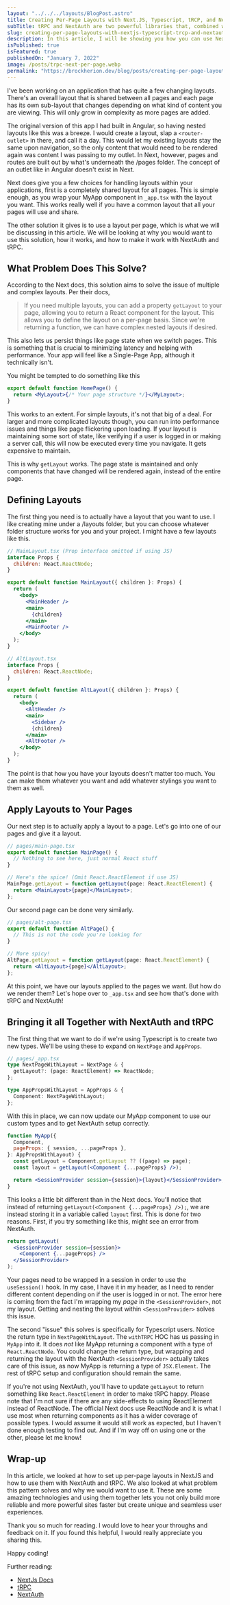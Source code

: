 ```yaml
---
layout: "../../../layouts/BlogPost.astro"
title: Creating Per-Page Layouts with Next.JS, Typescript, tRCP, and NextAuth
subTitle: tRPC and NextAuth are two powerful libraries that, combined with per-page layouts, let you create fast and powerful NextJS Apps.
slug: creating-per-page-layouts-with-nextjs-typescript-trcp-and-nextauth
description: In this article, I will be showing you how you can use NextJS Per-Page layouts with Typescript, NextAuth, and tRPC to build shared layouts.
isPublished: true
isFeatured: true
publishedOn: "January 7, 2022"
image: /posts/trpc-next-per-page.webp
permalink: "https://brockherion.dev/blog/posts/creating-per-page-layouts-with-nextjs-typescript-trcp-and-nextauth"
---
```


I've been working on an application that has quite a few changing layouts. There's an overall layout that is shared between all pages and each page has its own sub-layout that changes depending on what kind of content you are viewing. This will only grow in complexity as more pages are added.

The original version of this app I had built in Angular, so having nested layouts like this was a breeze. I would create a layout, slap a `<router-outlet>` in there, and call it a day. This would let my existing layouts stay the same upon navigation, so the only content that would need to be rendered again was content I was passing to my outlet. In Next, however, pages and routes are built out by what's underneath the /pages folder. The concept of an outlet like in Angular doesn't exist in Next.

Next does give you a few choices for handling layouts within your applications, first is a completely shared layout for all pages. This is simple enough, as you wrap your MyApp component in `_app.tsx` with the layout you want. This works really well if you have a common layout that all your pages will use and share.

The other solution it gives is to use a layout per page, which is what we will be discussing in this article. We will be looking at why you would want to use this solution, how it works, and how to make it work with NextAuth and tRPC.

## What Problem Does This Solve?

According to the Next docs, this solution aims to solve the issue of multiple and complex layouts. Per their docs,

> If you need multiple layouts, you can add a property `getLayout` to your page, allowing you to return a React component for the layout. This allows you to define the layout on a per-page basis. Since we're returning a function, we can have complex nested layouts if desired.

This also lets us persist things like page state when we switch pages. This is something that is crucial to minimizing latency and helping with performance. Your app will feel like a Single-Page App, although it technically isn't.

You might be tempted to do something like this

```jsx
export default function HomePage() {
  return <MyLayout>{/* Your page structure */}</MyLayout>;
}
```

This works to an extent. For simple layouts, it's not that big of a deal. For larger and more complicated layouts though, you can run into performance issues and things like page flickering upon loading. If your layout is maintaining some sort of state, like verifying if a user is logged in or making a server call, this will now be executed every time you navigate. It gets expensive to maintain.

This is why `getLayout` works. The page state is maintained and only components that have changed will be rendered again, instead of the entire page.

## Defining Layouts

The first thing you need is to actually have a layout that you want to use. I like creating mine under a /layouts folder, but you can choose whatever folder structure works for you and your project. I might have a few layouts like this.

```jsx
// MainLayout.tsx (Prop interface omitted if using JS)
interface Props {
  children: React.ReactNode;
}

export default function MainLayout({ children }: Props) {
  return (
    <body>
      <MainHeader />
      <main>
        {children}
      </main>
      <MainFooter />
    </body>
  );
}

// AltLayout.tsx
interface Props {
  children: React.ReactNode;
}

export default function AltLayout({ children }: Props) {
  return (
    <body>
      <AltHeader />
      <main>
        <Sidebar />
        {children}
      </main>
      <AltFooter />
    </body>
  );
}
```

The point is that how you have your layouts doesn't matter too much. You can make them whatever you want and add whatever stylings you want to them as well.

## Apply Layouts to Your Pages

Our next step is to actually apply a layout to a page. Let's go into one of our pages and give it a layout.

```jsx
// pages/main-page.tsx
export default function MainPage() {
  // Nothing to see here, just normal React stuff
}

// Here's the spice! (Omit React.ReactElement if use JS)
MainPage.getLayout = function getLayout(page: React.ReactElement) {
  return <MainLayout>{page}</MainLayout>;
};
```

Our second page can be done very similarly.

```jsx
// pages/alt-page.tsx
export default function AltPage() {
  // This is not the code you're looking for
}

// More spicy!
AltPage.getLayout = function getLayout(page: React.ReactElement) {
  return <AltLayout>{page}</AltLayout>;
};
```

At this point, we have our layouts applied to the pages we want. But how do we render them? Let's hope over to `_app.tsx` and see how that's done with tRPC and NextAuth!

## Bringing it all Together with NextAuth and tRPC

The first thing that we want to do if we're using Typescript is to create two new types. We'll be using these to expand on `NextPage` and `AppProps`.

```ts
// pages/_app.tsx
type NextPageWithLayout = NextPage & {
  getLayout?: (page: ReactElement) => ReactNode;
};

type AppPropsWithLayout = AppProps & {
  Component: NextPageWithLayout;
};
```

With this in place, we can now update our MyApp component to use our custom types and to get NextAuth setup correctly.

```jsx
function MyApp({
  Component,
  pageProps: { session, ...pageProps },
}: AppPropsWithLayout) {
  const getLayout = Component.getLayout ?? ((page) => page);
  const layout = getLayout(<Component {...pageProps} />);

  return <SessionProvider session={session}>{layout}</SessionProvider>;
}
```

This looks a little bit different than in the Next docs. You'll notice that instead of returning `getLayout(<Component {...pageProps} />);`, we are instead storing it in a variable called `layout` first. This is done for two reasons. First, if you try something like this, might see an error from NextAuth.

```jsx
return getLayout(
  <SessionProvider session={session}>
    <Component {...pageProps} />
  </SessionProvider>
);
```

Your pages need to be wrapped in a session in order to use the `useSession()` hook. In my case, I have it in my header, as I need to render different content depending on if the user is logged in or not. The error here is coming from the fact I'm wrapping my _page_ in the `<SessionProvider>`, not my layout. Getting and nesting the layout within `<SessionProvider>` solves this issue.

The second "issue" this solves is specifically for Typescript users. Notice the return type in `NextPageWithLayout`. The `withTRPC` HOC has us passing in `MyApp` into it. It does _not_ like MyApp returning a component with a type of `React.ReactNode`. You could change the return type, but wrapping and returning the layout with the NextAuth `<SessionProvider>` actually takes care of this issue, as now MyApp is returning a type of `JSX.Element`. The rest of tRPC setup and configuration should remain the same.

If you're not using NextAuth, you'll have to update `getLayout` to return something like `React.ReactElement` in order to make tRPC happy. Please note that I'm not sure if there are any side-effects to using ReactElement instead of ReactNode. The official Next docs use ReactNode and it is what I use most when returning components as it has a wider coverage of possible types. I would assume it would still work as expected, but I haven't done enough testing to find out. And if I'm way off on using one or the other, please let me know!

## Wrap-up

In this article, we looked at how to set up per-page layouts in NextJS and how to use them with NextAuth and tRPC. We also looked at what problem this pattern solves and why we would want to use it. These are some amazing technologies and using them together lets you not only build more reliable and more powerful sites faster but create unique and seamless user experiences.

Thank you so much for reading. I would love to hear your throughs and feedback on it. If you found this helpful, I would really appreciate you sharing this.

Happy coding!

Further reading:

- [NextJs Docs](https://nextjs.org/docs/basic-features/layouts)
- [tRPC](https://trpc.io/)
- [NextAuth](https://next-auth.js.org/)
